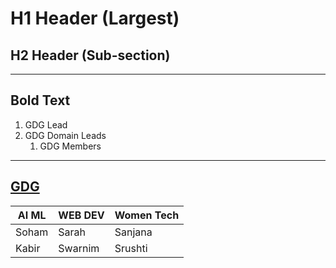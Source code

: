 # H1 Header (Largest)
## H2 Header (Sub-section)
---


**Bold Text**
---

1. GDG Lead
  2. GDG Domain Leads
     1. GDG Members
---

[GDG](https://gdg.community.dev/gdg-on-campus-shrimati-kashibai-navale-college-of-engineering-pune-india/)
---

| AI ML | WEB DEV | Women Tech |
|----------|----------|----------|
| Soham  | Sarah  | Sanjana  |
| Kabir  | Swarnim  | Srushti |

    

